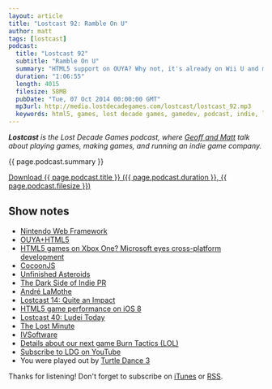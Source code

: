 ```yaml
---
layout: article
title: "Lostcast 92: Ramble On U"
author: matt
tags: [lostcast]
podcast:
  title: "Lostcast 92"
  subtitle: "Ramble On U"
  summary: "HTML5 support on OUYA? Why not, it's already on Wii U and maaaaybe Xbox One? Let's discuss!"
  duration: "1:06:55"
  length: 4015
  filesize: 58MB
  pubDate: "Tue, 07 Oct 2014 00:00:00 GMT"
  mp3url: http://media.lostdecadegames.com/lostcast/lostcast_92.mp3
  keywords: html5, games, lost decade games, gamedev, podcast, indie, lostcast
---
```

_**Lostcast** is the Lost Decade Games podcast, where [Geoff and Matt](/about/) talk about playing games, making games, and running an indie game company._

{{ page.podcast.summary }}

<a class="download-podcast" href="{{ page.podcast.mp3url }}">
	Download {{ page.podcast.title }} ({{ page.podcast.duration }}, {{ page.podcast.filesize }})
</a>

## Show notes

* [Nintendo Web Framework](https://wiiu-developers.nintendo.com/)
* [OUYA+HTML5](https://github.com/ouya/docs/blob/master/html5.md)
* [HTML5 games on Xbox One? Microsoft eyes cross-platform development](http://www.gamasutra.com/view/news/199486/HTML5_games_on_Xbox_One_Microsoft_eyes_crossplatform_development.php)
* [CocoonJS](https://www.ludei.com/cocoonjs/)
* [Unfinished Asteroids](https://github.com/rezoner/unfinished-asteroids/wiki)
* [The Dark Side of Indie PR](http://www.puppygames.net/blog/?p=1574)
* [André LaMothe](http://en.wikipedia.org/wiki/Andr%C3%A9_LaMothe)
* [Lostcast 14: Quite an Impact](/lostcast-episode-14-quite-an-impact/)
* [HTML5 game performance on iOS 8](https://www.scirra.com/blog/150/html5-game-performance-on-ios-8)
* [Lostcast 40: Ludei Today](/lostcast-40/)
* [The Lost Minute](https://www.youtube.com/watch?v=0DjvfbqGxWU)
* [IVSoftware](https://www.youtube.com/user/IVSoftware)
* [Details about our next game Burn Tactics (LOL)](/details-about-our-next-game-burn-tactics)
* [Subscribe to LDG on YouTube](http://www.youtube.com/LostDecadeGames)
* You were played out by [Turtle Dance 3](http://joshuamorse.bandcamp.com/track/turtle-dance-3)

Thanks for listening! Don't forget to subscribe on [iTunes](http://itunes.apple.com/us/podcast/lostcast/id481950724) or [RSS](/lostcast.xml).
